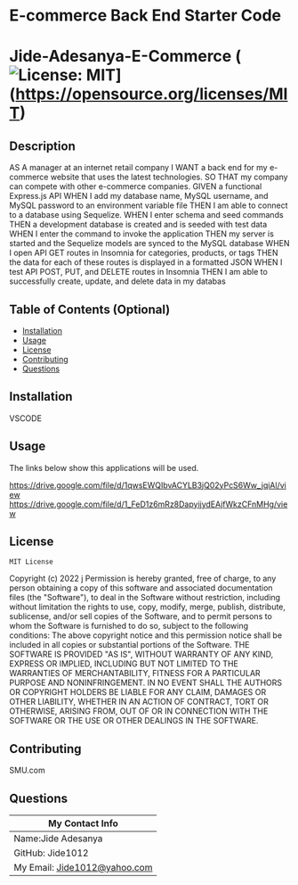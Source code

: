 # E-commerce Back End Starter Code

# Jide-Adesanya-E-Commerce (![License: MIT](https://img.shields.io/badge/License-MIT-yellow.svg)](https://opensource.org/licenses/MIT)
  ## Description
AS A manager at an internet retail company
I WANT a back end for my e-commerce website that uses the latest technologies. SO THAT my company can compete with other e-commerce companies. GIVEN a functional Express.js API
WHEN I add my database name, MySQL username, and MySQL password to an environment variable file
THEN I am able to connect to a database using Sequelize. WHEN I enter schema and seed commands
THEN a development database is created and is seeded with test data
WHEN I enter the command to invoke the application
THEN my server is started and the Sequelize models are synced to the MySQL database
WHEN I open API GET routes in Insomnia for categories, products, or tags
THEN the data for each of these routes is displayed in a formatted JSON
WHEN I test API POST, PUT, and DELETE routes in Insomnia
THEN I am able to successfully create, update, and delete data in my databas
  ## Table of Contents (Optional)
  - [Installation](#installation)
  - [Usage](#usage)
  - [License](#license)
  - [Contributing](#contributing)
  - [Questions](#questions)
  ## Installation
  VSCODE
  ## Usage
The links below show this applications will be used.

https://drive.google.com/file/d/1qwsEWQIbvACYLB3jQ02yPcS6Ww_jqiAl/view
https://drive.google.com/file/d/1_FeD1z6mRz8DapyijydEAjfWkzCFnMHg/view

  ## License
  
    MIT License
Copyright (c) 2022 j
Permission is hereby granted, free of charge, to any person obtaining a copy
of this software and associated documentation files (the "Software"), to deal
in the Software without restriction, including without limitation the rights
to use, copy, modify, merge, publish, distribute, sublicense, and/or sell
copies of the Software, and to permit persons to whom the Software is
furnished to do so, subject to the following conditions:
The above copyright notice and this permission notice shall be included in all
copies or substantial portions of the Software.
THE SOFTWARE IS PROVIDED "AS IS", WITHOUT WARRANTY OF ANY KIND, EXPRESS OR
IMPLIED, INCLUDING BUT NOT LIMITED TO THE WARRANTIES OF MERCHANTABILITY,
FITNESS FOR A PARTICULAR PURPOSE AND NONINFRINGEMENT. IN NO EVENT SHALL THE
AUTHORS OR COPYRIGHT HOLDERS BE LIABLE FOR ANY CLAIM, DAMAGES OR OTHER
LIABILITY, WHETHER IN AN ACTION OF CONTRACT, TORT OR OTHERWISE, ARISING FROM,
OUT OF OR IN CONNECTION WITH THE SOFTWARE OR THE USE OR OTHER DEALINGS IN THE
SOFTWARE.
    
  ## Contributing
SMU.com
  
  ## Questions
  | My Contact Info|
  |----------|
  |Name:Jide Adesanya
  |GitHub: Jide1012|
  |My Email: Jide1012@yahoo.com|
